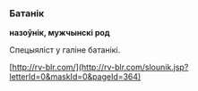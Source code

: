 ### Батанік
**назоўнік, мужчынскі род**

Спецыяліст у галіне батанікі.

<a rel="author">[http://rv-blr.com/](http://rv-blr.com/slounik.jsp?letterId=0&maskId=0&pageId=364)</a>
